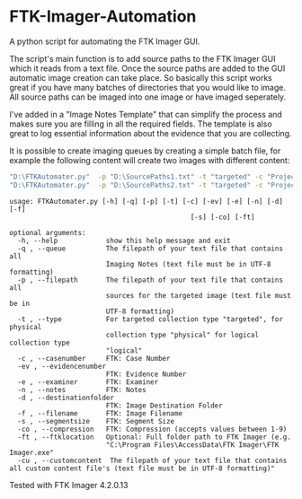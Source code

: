 # FTK-Imager-Automation  
A python script for automating the FTK Imager GUI.  

The script's main function is to add source paths to the FTK Imager GUI which it reads from a text file. Once the source paths are added to the GUI automatic image creation can take place.
So basically this script works great if you have many batches of directories that you would like to image. All source paths can be imaged into one image or have imaged seperately.  

I've added in a "Image Notes Template" that can simplify the process and makes sure you are filling in all the required fields. The template is also great to log essential information about the evidence that you are collecting.  

It is possible to create imaging queues by creating a simple batch file, for example the following content will create two images with different content:  
```sh
"D:\FTKAutomater.py"  -p "D:\SourcePaths1.txt" -t "targeted" -c "Project test" -ev "DFT-0001" -e "Fred" -n "Project Name: Project test; " -d "D:\ " -f "3" -s "1024" -co "0"  
"D:\FTKAutomater.py"  -p "D:\SourcePaths2.txt" -t "targeted" -c "Project test" -ev "DFT-0001" -e "Fred" -n "Project Name: Project test; " -d "D:\ " -f "2" -s "1024" -co "0"  
```
```
usage: FTKAutomater.py [-h] [-q] [-p] [-t] [-c] [-ev] [-e] [-n] [-d] [-f]  
                                             [-s] [-co] [-ft]  

optional arguments:  
  -h, --help            show this help message and exit  
  -q , --queue          The filepath of your text file that contains all  
                        Imaging Notes (text file must be in UTF-8 formatting)  
  -p , --filepath       The filepath of your text file that contains all  
                        sources for the targeted image (text file must be in  
                        UTF-8 formatting)  
  -t , --type           For targeted collection type "targeted", for physical  
                        collection type "physical" for logical collection type  
                        "logical"  
  -c , --casenumber     FTK: Case Number  
  -ev , --evidencenumber  
                        FTK: Evidence Number  
  -e , --examiner       FTK: Examiner  
  -n , --notes          FTK: Notes  
  -d , --destinationfolder  
                        FTK: Image Destination Folder  
  -f , --filename       FTK: Image Filename  
  -s , --segmentsize    FTK: Segment Size  
  -co , --compression   FTK: Compression (accepts values between 1-9)  
  -ft , --ftklocation   Optional: Full folder path to FTK Imager (e.g.  
                        "C:\Program Files\AccessData\FTK Imager\FTK Imager.exe"
  -cu , --customcontent  The filepath of your text file that contains all custom content file's (text file must be in UTF-8 formatting)"  
```                        
Tested with FTK Imager 4.2.0.13  
